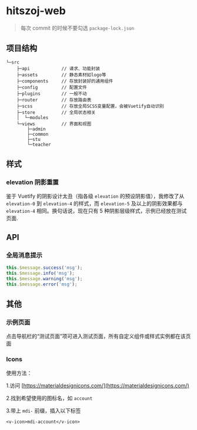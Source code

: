 # hitszoj-web
> 每次 commit 的时候不要勾选 `package-lock.json`

## 项目结构
```
└─src
    ├─api            // 请求、功能封装
    ├─assets         // 静态素材如logo等
    ├─components     // 存放封装好的通用组件
    ├─config         // 配置文件
    ├─plugins        // 一般不动
    ├─router         // 存放路由表
    ├─scss           // 存放全局SCSS变量配置，会被Vuetify自动识别
    ├─store          // 全局状态相关
    │  └─modules
    └─views          // 界面和视图
        ├─admin
        ├─common
        ├─stu
        └─teacher
```

## 样式

### elevation 阴影重置

鉴于 Vuetify 的阴影设计太丑（指各级 `elevation` 的预设阴影值），我修改了从 `elevation-0` 到 `elevation-4` 的样式，而 `elevation-5` 及以上的阴影效果都与 `elevation-4` 相同。换句话说，现在只有 5 种阴影层级样式，示例已经放在测试页面.

## API

### 全局消息提示

```javascript
this.$message.success('msg');
this.$message.info('msg');
this.$message.warning('msg');
this.$message.error('msg');
```

## 其他

### 示例页面

点击导航栏的“测试页面”项可进入测试页面，所有自定义组件或样式实例都在该页面

### Icons

使用方法：

1.访问 [https://materialdesignicons.com/](https://materialdesignicons.com/)

2.找到希望使用的图标名，如 `account`

3.带上 `mdi-` 前缀，插入以下标签
```
<v-icon>mdi-account</v-icon>
```
